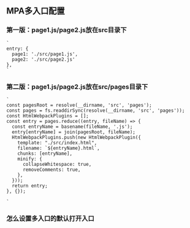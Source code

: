 ## MPA多入口配置

  ### 第一版：page1.js/page2.js放在src目录下
    `
    entry: {
      page1: './src/page1.js',
      page2: './src/page2.js'
    },
    `

  ### 第二版：page1.js/page2.js放在src/pages目录下
    `
    const pagesRoot = resolve(__dirname, 'src', 'pages');
    const pages = fs.readdirSync(resolve(__dirname, 'src', 'pages'));
    const HtmlWebpackPlugins = [];
    const entry = pages.reduce((entry, fileName) => {
      const entryName = basename(fileName, '.js');
      entry[entryName] = join(pagesRoot, fileName);
      HtmlWebpackPlugins.push(new HtmlWebpackPlugin({
        template: "./src/index.html",
        filename: `${entryName}.html`,
        chunks: [entryName],
        minify: {
          collapseWhitespace: true,
          removeComments: true,
        },
      }));
      return entry;
    }, {});
    
    `

  ### 怎么设置多入口的默认打开入口